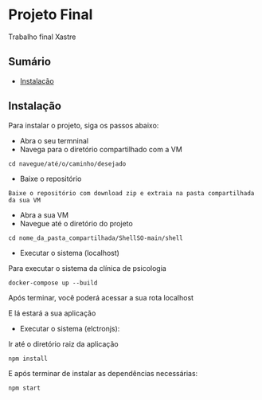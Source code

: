 # Projeto Final
Trabalho final Xastre

## Sumário

- [Instalação](#instalação)


## Instalação

Para instalar o projeto, siga os passos abaixo:

- Abra o seu termninal
- Navega para o diretório compartilhado com a VM
```
cd navegue/até/o/caminho/desejado
```
- Baixe o repositório
```
Baixe o repositório com download zip e extraia na pasta compartilhada da sua VM
```
- Abra a sua VM
- Navegue até o diretório do projeto
```
cd nome_da_pasta_compartilhada/ShellSO-main/shell
```

- Executar o sistema (localhost)

Para executar o sistema da clínica de psicologia
```
docker-compose up --build
```
Após terminar, você poderá acessar a sua rota localhost

E lá estará a sua aplicação

- Executar o sistema (elctronjs):

Ir até o diretório raiz da aplicação
```
npm install
```
E após terminar de instalar as dependências necessárias:
```
npm start
```
